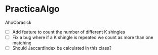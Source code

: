 # PracticaAlgo

AhoCorasick
- [ ] Add feature to count the number of different K shingles
- [ ] Fix a bug where if a K shingle is repeated we count as more than one matching
- [ ] Should JaccardIndex be calculated in this class?
